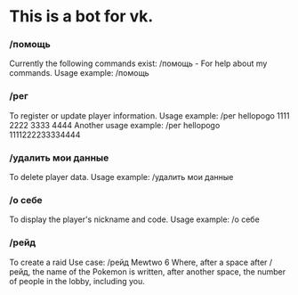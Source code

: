 # This is a bot for vk.

### /помощь
Currently the following commands exist: /помощь - For help about my commands.
Usage example: /помощь

### /рег
To register or update player information.
Usage example: /рег hellopogo 1111 2222 3333 4444
Another usage example: /рег hellopogo 1111222233334444

### /удалить мои данные
To delete player data.
Usage example: /удалить мои данные

### /о себе
To display the player's nickname and code.
Usage example: /о себе

### /рейд
To create a raid Use case: /рейд Mewtwo 6
Where, after a space after /рейд, the name of the Pokemon is written, after another space, the number of people in the lobby, including you.
